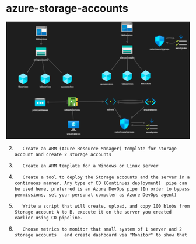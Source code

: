 # azure-storage-accounts

![Alt text](screenShot/architecture.png?raw=true "Title")






2.        Create an ARM (Azure Resource Manager) template for storage account and create 2 storage accounts

3.        Create an ARM template for a Windows or Linux server

4.        Create a tool to deploy the Storage accounts and the server in a continuous manner. Any type of CD (Continues deployment)  pipe can be used here, preferred is an Azure DevOps pipe (In order to bypass permissions, set your personal computer as Azure DevOps agent)

5.        Write a script that will create, upload, and copy 100 blobs from Storage account A to B, execute it on the server you created earlier using CD pipeline.

6.        Choose metrics to monitor that small system of 1 server and 2 storage accounts   and create dashboard via "Monitor" to show that

